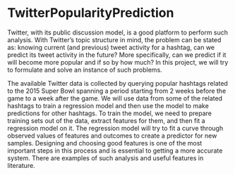 # TwitterPopularityPrediction
 Twitter, with its public discussion model, is a good platform to perform such analysis. With Twitter’s topic structure in mind, the problem can be stated as: knowing current (and previous) tweet activity for a hashtag, can we predict its tweet activity in the future? More specifically, can we predict if it will become more popular and if so by how much? In this project, we will try to formulate and solve an instance of such problems.

The available Twitter data is collected by querying popular hashtags related to the
2015 Super Bowl spanning a period starting from 2 weeks before the game to a week after
the game. We will use data from some of the related hashtags to train a regression model
and then use the model to make predictions for other hashtags. To train the model, we
need to prepare training sets out of the data, extract features for them, and then fit a
regression model on it. The regression model will try to fit a curve through observed
values of features and outcomes to create a predictor for new samples. Designing and
choosing good features is one of the most important steps in this process and is essential to
getting a more accurate system. There are examples of such analysis and useful features
in literature. 
